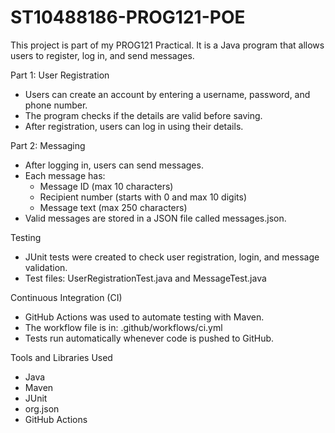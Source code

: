 # ST10488186-PROG121-POE

This project is part of my PROG121 Practical. 
It is a Java program that allows users to register, log in, and send messages.

Part 1: User Registration
- Users can create an account by entering a username, password, and phone number.
- The program checks if the details are valid before saving.
- After registration, users can log in using their details.

Part 2: Messaging
- After logging in, users can send messages.
- Each message has:
  - Message ID (max 10 characters)
  - Recipient number (starts with 0 and max 10 digits)
  - Message text (max 250 characters)
- Valid messages are stored in a JSON file called messages.json.

Testing
- JUnit tests were created to check user registration, login, and message validation.
- Test files: UserRegistrationTest.java and MessageTest.java

Continuous Integration (CI)
- GitHub Actions was used to automate testing with Maven.
- The workflow file is in: .github/workflows/ci.yml
- Tests run automatically whenever code is pushed to GitHub.

Tools and Libraries Used
- Java
- Maven
- JUnit
- org.json
- GitHub Actions
